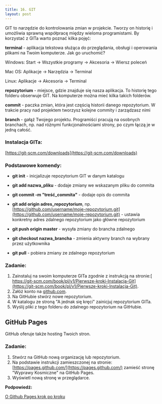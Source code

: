 ```yaml
---
title: 16. GIT
layout: post
---
```



GIT to narzędzie do kontrolowania zmian w projekcie.  Tworzy on historię i umożliwia sprawną współpracę między wieloma programistami. By korzystać z GITa warto poznać kilka pojęć:

**terminal** - aplikacja tekstowa służąca do przeglądania, obsługi i operowania plikami na Twoim komputerze. Jak go uruchomić?

Windows: Start → Wszystkie programy → Akcesoria → Wiersz poleceń

Mac OS: Aplikacje → Narzędzia → Terminal

Linux: Aplikacje → Akcesoria → Terminal

**repozytorium** - miejsce, gdzie znajduje się nasza aplikacja. To historię tego folderu obserwuje GIT. Na komputerze można mieć kilka takich folderów.

**commit** - paczka zmian, która jest częścią historii danego repozytorium. W trakcie pracy nad projektem tworzysz kolejne commity i zarządzasz nimi

**branch** - gałąź Twojego projektu. Programiści pracują na osobnych branchach, np. nad różnymi funkcjonalnościami strony, po czym łączą je w jedną całość.

### Instalacja GITa:

[https://git-scm.com/downloads](https://git-scm.com/downloads)

### Podstawowe komendy:

* **git init** - inicjalizuje repozytorium GIT w danym katalogu

* **git add nazwa\_pliku** - dodaje zmiany we wskazanym pliku do commita

* **git commit -m "treść\_commita"** - dodaje opis do commita

* **git add origin adres\_repozytorium**, np. [https://github.com/username/moje-repozytorium.git](https://github.com/username/moje-repozytorium.git) - ustawia konkretny adres zdalnego repozytorium jako główne repozytorium

* **git push origin master** - wysyła zmiany do brancha zdalnego

* **git checkout nazwa\_brancha** - zmienia aktywny branch na wybrany przez użytkownika

* **git pull** - pobiera zmiany ze zdalnego repozytorium

### Zadanie:

1. Zainstaluj na swoim komputerze GITa zgodnie z instrukcją na stronie:[ https://git-scm.com/book/pl/v1/Pierwsze-kroki-Instalacja-Git](https://git-scm.com/book/pl/v1/Pierwsze-kroki-Instalacja-Git).
2. Załóż konto na [github.com](https://github.com/).
3. Na GitHubie stwórz nowe repozytorium.
4. W katalogu ze stroną "A jednak się kręci" zainicjuj repozytorium GITa.
5. Wyślij pliki z tego folderu do zdalnego repozytorium na GitHubie.

## GitHub Pages

GitHub oferuje także hosting Twoich stron.

### Zadanie:

1. Stwórz na GitHub nową organizację lub repozytorium.
2. Na podstawie instrukcji zamieszczonej na stronie: [https://pages.github.com/](https://pages.github.com/) zamieść stronę "Wyprawy Kosmiczne" na GitHub Pages. 
3. Wyświetl nową stronę w przeglądarce.

**Podpowiedź:**

[O Github Pages krok po kroku](https://www.flynerd.pl/2018/02/opublikowac-strone-internetowa-github-pages-krok-kroku.html)